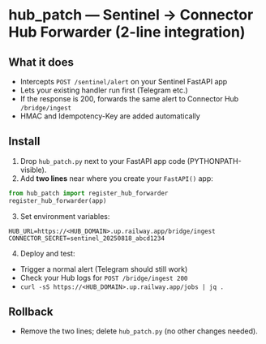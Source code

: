 # hub_patch — Sentinel → Connector Hub Forwarder (2-line integration)

## What it does
- Intercepts `POST /sentinel/alert` on your Sentinel FastAPI app
- Lets your existing handler run first (Telegram etc.)
- If the response is 200, forwards the same alert to Connector Hub `/bridge/ingest`
- HMAC and Idempotency-Key are added automatically

## Install
1) Drop `hub_patch.py` next to your FastAPI app code (PYTHONPATH-visible).
2) Add **two lines** near where you create your `FastAPI()` app:
```python
from hub_patch import register_hub_forwarder
register_hub_forwarder(app)
```
3) Set environment variables:
```
HUB_URL=https://<HUB_DOMAIN>.up.railway.app/bridge/ingest
CONNECTOR_SECRET=sentinel_20250818_abcd1234
```
4) Deploy and test:
- Trigger a normal alert (Telegram should still work)
- Check your Hub logs for `POST /bridge/ingest 200`
- `curl -sS https://<HUB_DOMAIN>.up.railway.app/jobs | jq .`

## Rollback
- Remove the two lines; delete `hub_patch.py` (no other changes needed).
